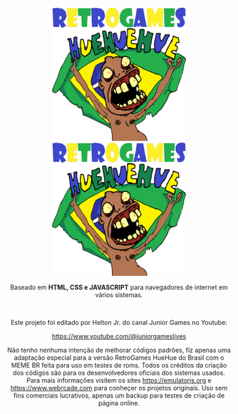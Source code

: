 
<div align = center>

<img width = 300 src = docs/Logo-light.png#gh-dark-mode-only>
<img width = 300 src = docs/Logo.png#gh-light-mode-only>
 
<br>

Baseado em **HTML, CSS e JAVASCRIPT** para navegadores de internet em vários sistemas.

<br>

Este projeto foi editado por Helton Jr. do canal Junior Games no Youtube:

https://www.youtube.com/@juniorgameslives

Não tenho nenhuma intenção de melhorar códigos padrões, fiz apenas uma adaptação especial para a versão RetroGames HueHue do Brasil com o MEME BR feita para uso em testes de roms. Todos os créditos da criação dos códigos são para os desenvolvedores oficiais dos sistemas usados. Para mais informações visitem os sites https://emulatorjs.org e https://www.webrcade.com para conheçer os projetos originais. Uso sem fins comerciais lucrativos, apenas um backup para testes de criação de página online.
